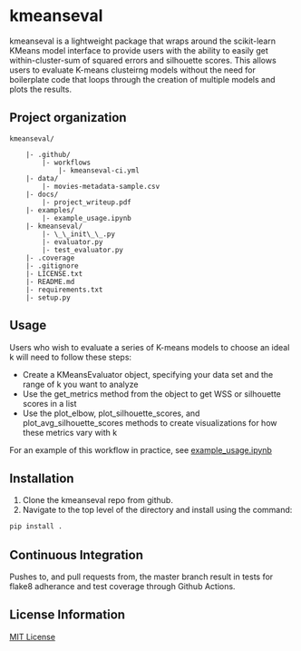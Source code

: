 # kmeanseval
kmeanseval is a lightweight package that wraps around the scikit-learn KMeans model interface to provide users with the ability to easily get within-cluster-sum of squared errors and silhouette scores. This allows users to evaluate K-means clusteirng models without the need for boilerplate code that loops through the creation of multiple models and plots the results.

## Project organization
```
kmeanseval/

	|- .github/
		|- workflows
			|- kmeanseval-ci.yml
	|- data/
		|- movies-metadata-sample.csv
	|- docs/
		|- project_writeup.pdf
	|- examples/
		|- example_usage.ipynb
	|- kmeanseval/
		|- \_\_init\_\_.py
		|- evaluator.py
		|- test_evaluator.py
	|- .coverage
	|- .gitignore
	|- LICENSE.txt
	|- README.md
	|- requirements.txt
	|- setup.py
```

## Usage
Users who wish to evaluate a series of K-means models to choose an ideal k will need to follow these steps:
* Create a KMeansEvaluator object, specifying your data set and the range of k you want to analyze
* Use the get_metrics method from the object to get WSS or silhouette scores in a list
* Use the plot_elbow, plot_silhouette_scores, and plot_avg_silhouette_scores methods to create visualizations for how these metrics vary with k

For an example of this workflow in practice, see [example_usage.ipynb](https://github.com/lawrywill/kmeanseval/blob/master/example_usage.ipynb)

## Installation
1. Clone the kmeanseval repo from github.
2. Navigate to the top level of the directory and install using the command:
```bash
pip install .
```

## Continuous Integration
Pushes to, and pull requests from, the master branch result in tests for flake8 adherance and test coverage through Github Actions.

## License Information
[MIT License](https://github.com/lawrywill/kmeanseval/blob/master/LICENSE.txt)